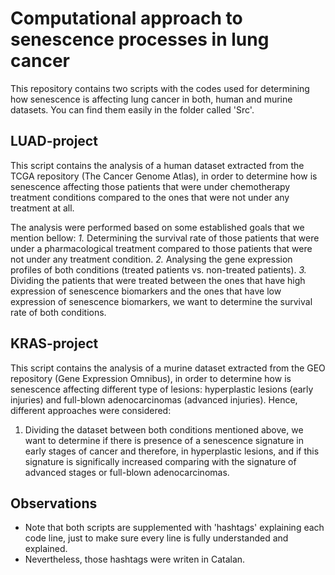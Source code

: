 # Computational approach to senescence processes in lung cancer 
This repository contains two scripts with the codes used for determining how senescence is affecting lung cancer in both, human and murine datasets. You can find them easily in the folder called 'Src'. 

## LUAD-project
This script contains the analysis of a human dataset extracted from the TCGA repository (The Cancer Genome Atlas), in order to determine how is senescence affecting those patients that were under chemotherapy treatment conditions compared to the ones that were not under any treatment at all. 

The analysis were performed based on some established goals that we mention bellow: 
*1.* Determining the survival rate of those patients that were under a pharmacological treatment compared to those patients that were not under any treatment condition. 
*2.* Analysing the gene expression profiles of both conditions (treated patients vs. non-treated patients). 
*3.* Dividing the patients that were treated between the ones that have high expression of senescence biomarkers and the ones that have low expression of senescence biomarkers, we want to determine the survival rate of both conditions. 



## KRAS-project 
This script contains the analysis of a murine dataset extracted from the GEO repository (Gene Expression Omnibus), in order to determine how is senescence affecting different type of lesions: hyperplastic lesions (early injuries) and full-blown adenocarcinomas (advanced injuries). 
Hence, different approaches were considered: 
1. Dividing the dataset between both conditions mentioned above, we want to determine if there is presence of a senescence signature in early stages of cancer and therefore, in hyperplastic lesions, and if this signature is significally increased comparing with the signature of advanced stages or full-blown adenocarcinomas. 



## Observations
- Note that both scripts are supplemented with 'hashtags' explaining each code line, just to make sure every line is fully understanded and explained.
- Nevertheless, those hashtags were writen in Catalan. 
